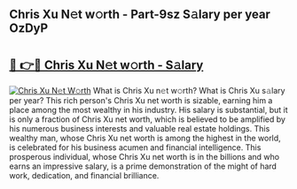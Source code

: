 ## Chris Xu N𝚎t w𝚘rth - Part-9sz S𝚊lary per year OzDyP

# <h2><a href="http://gc3htl.nevu.top/?p=Chris+Xu">🔗 👉🔴 Chris Xu N𝚎t w𝚘rth - S𝚊lary</a></h2>

[![Chris Xu N𝚎t W𝚘rth](https://i.imgur.com/Oavwk0R.jpeg)](http://gc3htl.nevu.top/?p=Chris+Xu)
What is Chris Xu n𝚎t w𝚘rth? What is Chris Xu s𝚊lary per year?
This rich person's Chris Xu net worth is sizable, earning him a place among the most wealthy in his industry. His salary is substantial, but it is only a fraction of Chris Xu net worth, which is believed to be amplified by his numerous business interests and valuable real estate holdings. This wealthy man, whose Chris Xu net worth is among the highest in the world, is celebrated for his business acumen and financial intelligence. This prosperous individual, whose Chris Xu net worth is in the billions and who earns an impressive salary, is a prime demonstration of the might of hard work, dedication, and financial brilliance.
